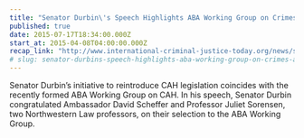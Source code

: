 ```yaml
---
title: "Senator Durbin\'s Speech Highlights ABA Working Group on Crimes Against Humanity"
published: true
date: 2015-07-17T18:34:00.000Z
start_at: 2015-04-08T04:00:00.000Z
recap_link: "http://www.international-criminal-justice-today.org/news/senator-durbins-speech-highlights-aba-working-group-on-crimes-against-humanity/"
# slug: senator-durbins-speech-highlights-aba-working-group-on-crimes-against-humanity
---
```


Senator Durbin’s initiative to reintroduce CAH legislation coincides with the recently formed ABA Working Group on CAH. In his speech, Senator Durbin congratulated Ambassador David Scheffer and Professor Juliet Sorensen, two Northwestern Law professors, on their selection to the ABA Working Group.

